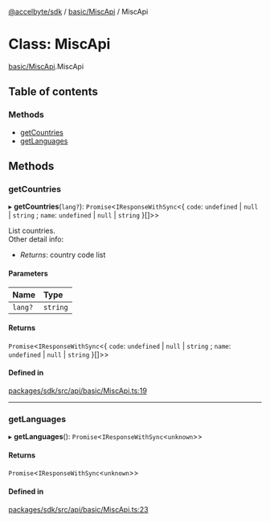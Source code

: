 [@accelbyte/sdk](../README.md) / [basic/MiscApi](../modules/basic_MiscApi.md) / MiscApi

# Class: MiscApi

[basic/MiscApi](../modules/basic_MiscApi.md).MiscApi

## Table of contents

### Methods

- [getCountries](basic_MiscApi.MiscApi.md#getcountries)
- [getLanguages](basic_MiscApi.MiscApi.md#getlanguages)

## Methods

### getCountries

▸ **getCountries**(`lang?`): `Promise`<`IResponseWithSync`<{ `code`: `undefined` \| ``null`` \| `string` ; `name`: `undefined` \| ``null`` \| `string`  }[]\>\>

List countries.<br>Other detail info: <ul><li><i>Returns</i>: country code list</li></ul>

#### Parameters

| Name | Type |
| :------ | :------ |
| `lang?` | `string` |

#### Returns

`Promise`<`IResponseWithSync`<{ `code`: `undefined` \| ``null`` \| `string` ; `name`: `undefined` \| ``null`` \| `string`  }[]\>\>

#### Defined in

[packages/sdk/src/api/basic/MiscApi.ts:19](https://github.com/AccelByte/accelbyte-web-sdk/blob/ed77741/packages/sdk/src/api/basic/MiscApi.ts#L19)

___

### getLanguages

▸ **getLanguages**(): `Promise`<`IResponseWithSync`<`unknown`\>\>

#### Returns

`Promise`<`IResponseWithSync`<`unknown`\>\>

#### Defined in

[packages/sdk/src/api/basic/MiscApi.ts:23](https://github.com/AccelByte/accelbyte-web-sdk/blob/ed77741/packages/sdk/src/api/basic/MiscApi.ts#L23)
